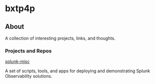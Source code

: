 # bxtp4p

## About

A collection of interesting projects, links, and thoughts.

### Projects and Repos

[splunk-misc](https://github.com/bxtp4p/splunk-misc)

A set of scripts, tools, and apps for deploying and demonstrating Splunk Observability solutions.
